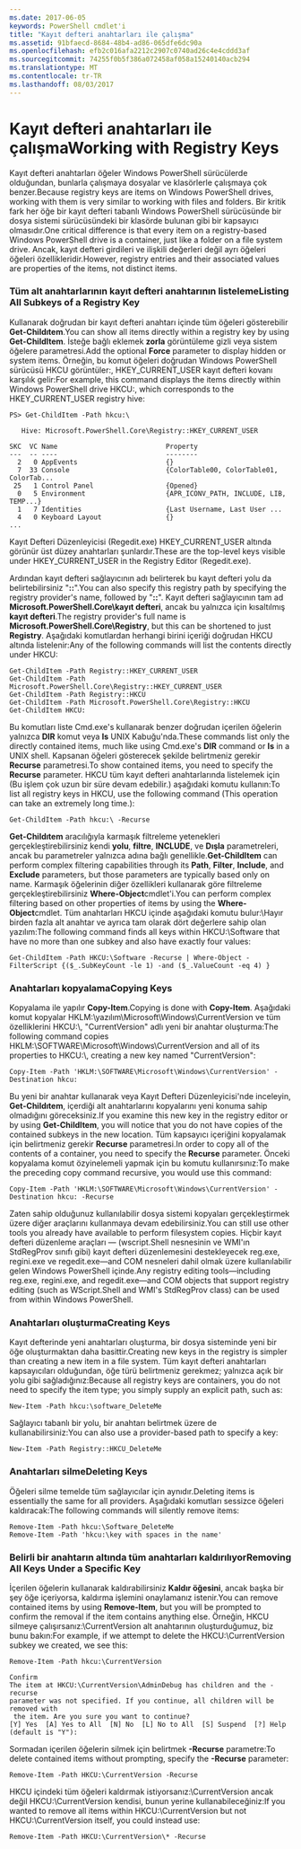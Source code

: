 ```yaml
---
ms.date: 2017-06-05
keywords: PowerShell cmdlet'i
title: "Kayıt defteri anahtarları ile çalışma"
ms.assetid: 91bfaecd-8684-48b4-ad86-065dfe6dc90a
ms.openlocfilehash: efb2c016afa2212c2907c0740ad26c4e4cddd3af
ms.sourcegitcommit: 74255f0b5f386a072458af058a15240140acb294
ms.translationtype: MT
ms.contentlocale: tr-TR
ms.lasthandoff: 08/03/2017
---
```

# <a name="working-with-registry-keys"></a><span data-ttu-id="2f4df-103">Kayıt defteri anahtarları ile çalışma</span><span class="sxs-lookup"><span data-stu-id="2f4df-103">Working with Registry Keys</span></span>
<span data-ttu-id="2f4df-104">Kayıt defteri anahtarları öğeler Windows PowerShell sürücülerde olduğundan, bunlarla çalışmaya dosyalar ve klasörlerle çalışmaya çok benzer.</span><span class="sxs-lookup"><span data-stu-id="2f4df-104">Because registry keys are items on Windows PowerShell drives, working with them is very similar to working with files and folders.</span></span> <span data-ttu-id="2f4df-105">Bir kritik fark her öğe bir kayıt defteri tabanlı Windows PowerShell sürücüsünde bir dosya sistemi sürücüsündeki bir klasörde bulunan gibi bir kapsayıcı olmasıdır.</span><span class="sxs-lookup"><span data-stu-id="2f4df-105">One critical difference is that every item on a registry-based Windows PowerShell drive is a container, just like a folder on a file system drive.</span></span> <span data-ttu-id="2f4df-106">Ancak, kayıt defteri girdileri ve ilişkili değerleri değil ayrı öğeleri öğeleri özellikleridir.</span><span class="sxs-lookup"><span data-stu-id="2f4df-106">However, registry entries and their associated values are properties of the items, not distinct items.</span></span>

### <a name="listing-all-subkeys-of-a-registry-key"></a><span data-ttu-id="2f4df-107">Tüm alt anahtarlarının kayıt defteri anahtarının listeleme</span><span class="sxs-lookup"><span data-stu-id="2f4df-107">Listing All Subkeys of a Registry Key</span></span>
<span data-ttu-id="2f4df-108">Kullanarak doğrudan bir kayıt defteri anahtarı içinde tüm öğeleri gösterebilir **Get-Childıtem**.</span><span class="sxs-lookup"><span data-stu-id="2f4df-108">You can show all items directly within a registry key by using **Get-ChildItem**.</span></span> <span data-ttu-id="2f4df-109">İsteğe bağlı eklemek **zorla** görüntüleme gizli veya sistem öğelere parametresi.</span><span class="sxs-lookup"><span data-stu-id="2f4df-109">Add the optional **Force** parameter to display hidden or system items.</span></span> <span data-ttu-id="2f4df-110">Örneğin, bu komut öğeleri doğrudan Windows PowerShell sürücüsü HKCU görüntüler:, HKEY_CURRENT_USER kayıt defteri kovanı karşılık gelir:</span><span class="sxs-lookup"><span data-stu-id="2f4df-110">For example, this command displays the items directly within Windows PowerShell drive HKCU:, which corresponds to the HKEY_CURRENT_USER registry hive:</span></span>

```
PS> Get-ChildItem -Path hkcu:\

   Hive: Microsoft.PowerShell.Core\Registry::HKEY_CURRENT_USER

SKC  VC Name                           Property
---  -- ----                           --------
  2   0 AppEvents                      {}
  7  33 Console                        {ColorTable00, ColorTable01, ColorTab...
 25   1 Control Panel                  {Opened}
  0   5 Environment                    {APR_ICONV_PATH, INCLUDE, LIB, TEMP...}
  1   7 Identities                     {Last Username, Last User ...
  4   0 Keyboard Layout                {}
...
```

<span data-ttu-id="2f4df-111">Kayıt Defteri Düzenleyicisi (Regedit.exe) HKEY_CURRENT_USER altında görünür üst düzey anahtarları şunlardır.</span><span class="sxs-lookup"><span data-stu-id="2f4df-111">These are the top-level keys visible under HKEY_CURRENT_USER in the Registry Editor (Regedit.exe).</span></span>

<span data-ttu-id="2f4df-112">Ardından kayıt defteri sağlayıcının adı belirterek bu kayıt defteri yolu da belirtebilirsiniz "**::**".</span><span class="sxs-lookup"><span data-stu-id="2f4df-112">You can also specify this registry path by specifying the registry provider's name, followed by "**::**".</span></span> <span data-ttu-id="2f4df-113">Kayıt defteri sağlayıcının tam ad **Microsoft.PowerShell.Core\\kayıt defteri**, ancak bu yalnızca için kısaltılmış **kayıt defteri**.</span><span class="sxs-lookup"><span data-stu-id="2f4df-113">The registry provider's full name is **Microsoft.PowerShell.Core\\Registry**, but this can be shortened to just **Registry**.</span></span> <span data-ttu-id="2f4df-114">Aşağıdaki komutlardan herhangi birini içeriği doğrudan HKCU altında listelenir:</span><span class="sxs-lookup"><span data-stu-id="2f4df-114">Any of the following commands will list the contents directly under HKCU:</span></span>

```
Get-ChildItem -Path Registry::HKEY_CURRENT_USER
Get-ChildItem -Path Microsoft.PowerShell.Core\Registry::HKEY_CURRENT_USER
Get-ChildItem -Path Registry::HKCU
Get-ChildItem -Path Microsoft.PowerShell.Core\Registry::HKCU
Get-ChildItem HKCU:
```

<span data-ttu-id="2f4df-115">Bu komutları liste Cmd.exe's kullanarak benzer doğrudan içerilen öğelerin yalnızca **DIR** komut veya **ls** UNIX Kabuğu'nda.</span><span class="sxs-lookup"><span data-stu-id="2f4df-115">These commands list only the directly contained items, much like using Cmd.exe's **DIR** command or **ls** in a UNIX shell.</span></span> <span data-ttu-id="2f4df-116">Kapsanan öğeleri gösterecek şekilde belirtmeniz gerekir **Recurse** parametresi.</span><span class="sxs-lookup"><span data-stu-id="2f4df-116">To show contained items, you need to specify the **Recurse** parameter.</span></span> <span data-ttu-id="2f4df-117">HKCU tüm kayıt defteri anahtarlarında listelemek için (Bu işlem çok uzun bir süre devam edebilir.) aşağıdaki komutu kullanın:</span><span class="sxs-lookup"><span data-stu-id="2f4df-117">To list all registry keys in HKCU, use the following command (This operation can take an extremely long time.):</span></span>

```
Get-ChildItem -Path hkcu:\ -Recurse
```

<span data-ttu-id="2f4df-118">**Get-Childıtem** aracılığıyla karmaşık filtreleme yetenekleri gerçekleştirebilirsiniz kendi **yolu**, **filtre**, **INCLUDE**, ve **Dışla** parametreleri, ancak bu parametreler yalnızca adına bağlı genellikle.</span><span class="sxs-lookup"><span data-stu-id="2f4df-118">**Get-ChildItem** can perform complex filtering capabilities through its **Path**, **Filter**, **Include**, and **Exclude** parameters, but those parameters are typically based only on name.</span></span> <span data-ttu-id="2f4df-119">Karmaşık öğelerinin diğer özellikleri kullanarak göre filtreleme gerçekleştirebilirsiniz **Where-Object**cmdlet'i.</span><span class="sxs-lookup"><span data-stu-id="2f4df-119">You can perform complex filtering based on other properties of items by using the **Where-Object**cmdlet.</span></span> <span data-ttu-id="2f4df-120">Tüm anahtarları HKCU içinde aşağıdaki komutu bulur:\\Hayır birden fazla alt anahtar ve ayrıca tam olarak dört değerlere sahip olan yazılım:</span><span class="sxs-lookup"><span data-stu-id="2f4df-120">The following command finds all keys within HKCU:\\Software that have no more than one subkey and also have exactly four values:</span></span>

```
Get-ChildItem -Path HKCU:\Software -Recurse | Where-Object -FilterScript {($_.SubKeyCount -le 1) -and ($_.ValueCount -eq 4) }
```

### <a name="copying-keys"></a><span data-ttu-id="2f4df-121">Anahtarları kopyalama</span><span class="sxs-lookup"><span data-stu-id="2f4df-121">Copying Keys</span></span>
<span data-ttu-id="2f4df-122">Kopyalama ile yapılır **Copy-Item**.</span><span class="sxs-lookup"><span data-stu-id="2f4df-122">Copying is done with **Copy-Item**.</span></span> <span data-ttu-id="2f4df-123">Aşağıdaki komut kopyalar HKLM:\\yazılım\\Microsoft\\Windows\\CurrentVersion ve tüm özelliklerini HKCU:\\, "CurrentVersion" adlı yeni bir anahtar oluşturma:</span><span class="sxs-lookup"><span data-stu-id="2f4df-123">The following command copies HKLM:\\SOFTWARE\\Microsoft\\Windows\\CurrentVersion and all of its properties to HKCU:\\, creating a new key named "CurrentVersion":</span></span>

```
Copy-Item -Path 'HKLM:\SOFTWARE\Microsoft\Windows\CurrentVersion' -Destination hkcu:
```

<span data-ttu-id="2f4df-124">Bu yeni bir anahtar kullanarak veya Kayıt Defteri Düzenleyicisi'nde inceleyin, **Get-Childıtem**, içerdiği alt anahtarlarını kopyalarını yeni konuma sahip olmadığını göreceksiniz.</span><span class="sxs-lookup"><span data-stu-id="2f4df-124">If you examine this new key in the registry editor or by using **Get-ChildItem**, you will notice that you do not have copies of the contained subkeys in the new location.</span></span> <span data-ttu-id="2f4df-125">Tüm kapsayıcı içeriğini kopyalamak için belirtmeniz gerekir **Recurse** parametresi.</span><span class="sxs-lookup"><span data-stu-id="2f4df-125">In order to copy all of the contents of a container, you need to specify the **Recurse** parameter.</span></span> <span data-ttu-id="2f4df-126">Önceki kopyalama komut özyinelemeli yapmak için bu komutu kullanırsınız:</span><span class="sxs-lookup"><span data-stu-id="2f4df-126">To make the preceding copy command recursive, you would use this command:</span></span>

```
Copy-Item -Path 'HKLM:\SOFTWARE\Microsoft\Windows\CurrentVersion' -Destination hkcu: -Recurse
```

<span data-ttu-id="2f4df-127">Zaten sahip olduğunuz kullanılabilir dosya sistemi kopyaları gerçekleştirmek üzere diğer araçlarını kullanmaya devam edebilirsiniz.</span><span class="sxs-lookup"><span data-stu-id="2f4df-127">You can still use other tools you already have available to perform filesystem copies.</span></span> <span data-ttu-id="2f4df-128">Hiçbir kayıt defteri düzenleme araçları — (wscript.Shell nesnesinin ve WMI'ın StdRegProv sınıfı gibi) kayıt defteri düzenlemesini destekleyecek reg.exe, regini.exe ve regedit.exe—and COM nesneleri dahil olmak üzere kullanılabilir gelen Windows PowerShell içinde.</span><span class="sxs-lookup"><span data-stu-id="2f4df-128">Any registry editing tools—including reg.exe, regini.exe, and regedit.exe—and COM objects that support registry editing (such as WScript.Shell and WMI's StdRegProv class) can be used from within Windows PowerShell.</span></span>

### <a name="creating-keys"></a><span data-ttu-id="2f4df-129">Anahtarları oluşturma</span><span class="sxs-lookup"><span data-stu-id="2f4df-129">Creating Keys</span></span>
<span data-ttu-id="2f4df-130">Kayıt defterinde yeni anahtarları oluşturma, bir dosya sisteminde yeni bir öğe oluşturmaktan daha basittir.</span><span class="sxs-lookup"><span data-stu-id="2f4df-130">Creating new keys in the registry is simpler than creating a new item in a file system.</span></span> <span data-ttu-id="2f4df-131">Tüm kayıt defteri anahtarları kapsayıcıları olduğundan, öğe türü belirtmeniz gerekmez; yalnızca açık bir yolu gibi sağladığınız:</span><span class="sxs-lookup"><span data-stu-id="2f4df-131">Because all registry keys are containers, you do not need to specify the item type; you simply supply an explicit path, such as:</span></span>

```
New-Item -Path hkcu:\software_DeleteMe
```

<span data-ttu-id="2f4df-132">Sağlayıcı tabanlı bir yolu, bir anahtarı belirtmek üzere de kullanabilirsiniz:</span><span class="sxs-lookup"><span data-stu-id="2f4df-132">You can also use a provider-based path to specify a key:</span></span>

```
New-Item -Path Registry::HKCU_DeleteMe
```

### <a name="deleting-keys"></a><span data-ttu-id="2f4df-133">Anahtarları silme</span><span class="sxs-lookup"><span data-stu-id="2f4df-133">Deleting Keys</span></span>
<span data-ttu-id="2f4df-134">Öğeleri silme temelde tüm sağlayıcılar için aynıdır.</span><span class="sxs-lookup"><span data-stu-id="2f4df-134">Deleting items is essentially the same for all providers.</span></span> <span data-ttu-id="2f4df-135">Aşağıdaki komutları sessizce öğeleri kaldıracak:</span><span class="sxs-lookup"><span data-stu-id="2f4df-135">The following commands will silently remove items:</span></span>

```
Remove-Item -Path hkcu:\Software_DeleteMe
Remove-Item -Path 'hkcu:\key with spaces in the name'
```

### <a name="removing-all-keys-under-a-specific-key"></a><span data-ttu-id="2f4df-136">Belirli bir anahtarın altında tüm anahtarları kaldırılıyor</span><span class="sxs-lookup"><span data-stu-id="2f4df-136">Removing All Keys Under a Specific Key</span></span>
<span data-ttu-id="2f4df-137">İçerilen öğelerin kullanarak kaldırabilirsiniz **Kaldır öğesini**, ancak başka bir şey öğe içeriyorsa, kaldırma işlemini onaylamanız istenir.</span><span class="sxs-lookup"><span data-stu-id="2f4df-137">You can remove contained items by using **Remove-Item**, but you will be prompted to confirm the removal if the item contains anything else.</span></span> <span data-ttu-id="2f4df-138">Örneğin, HKCU silmeye çalışırsanız:\\CurrentVersion alt anahtarının oluşturduğumuz, biz bunu bakın:</span><span class="sxs-lookup"><span data-stu-id="2f4df-138">For example, if we attempt to delete the HKCU:\\CurrentVersion subkey we created, we see this:</span></span>

```
Remove-Item -Path hkcu:\CurrentVersion

Confirm
The item at HKCU:\CurrentVersion\AdminDebug has children and the -recurse
parameter was not specified. If you continue, all children will be removed with
 the item. Are you sure you want to continue?
[Y] Yes  [A] Yes to All  [N] No  [L] No to All  [S] Suspend  [?] Help
(default is "Y"):
```

<span data-ttu-id="2f4df-139">Sormadan içerilen öğelerin silmek için belirtmek **-Recurse** parametre:</span><span class="sxs-lookup"><span data-stu-id="2f4df-139">To delete contained items without prompting, specify the **-Recurse** parameter:</span></span>

```
Remove-Item -Path HKCU:\CurrentVersion -Recurse
```

<span data-ttu-id="2f4df-140">HKCU içindeki tüm öğeleri kaldırmak istiyorsanız:\\CurrentVersion ancak değil HKCU:\\CurrentVersion kendisi, bunun yerine kullanabileceğiniz:</span><span class="sxs-lookup"><span data-stu-id="2f4df-140">If you wanted to remove all items within HKCU:\\CurrentVersion but not HKCU:\\CurrentVersion itself, you could instead use:</span></span>

```
Remove-Item -Path HKCU:\CurrentVersion\* -Recurse
```

